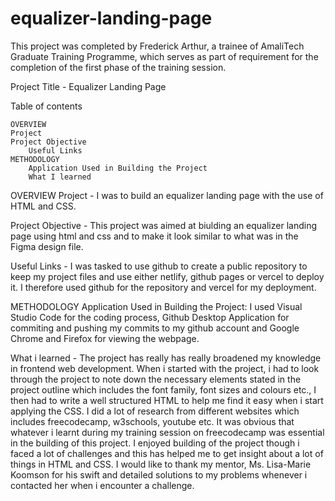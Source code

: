 # equalizer-landing-page
This project was completed by Frederick Arthur, a trainee of AmaliTech Graduate Training Programme, which serves as part of requirement for the completion
of the first phase of the training session.

Project Title - Equalizer Landing Page


Table of contents

    OVERVIEW
	Project
	Project Objective
        Useful Links
    METHODOLOGY
        Application Used in Building the Project
        What I learned
	


OVERVIEW
Project - I was to build an equalizer landing page with the use of HTML and CSS.

Project Objective - This project was aimed at biulding an equalizer landing page using html and css and to make it look similar to what was in the Figma design file.

Useful Links - I was tasked to use github to create a public repository to keep my project files and use either netlify, github pages or vercel to deploy it. I therefore
used github for the repository and vercel for my deployment.


METHODOLOGY
Application Used in Building the Project: I used Visual Studio Code for the coding process, Github Desktop Application for commiting and pushing my commits to my github account and Google Chrome and Firefox for viewing the webpage.

What i learned - The project has really has really broadened my knowledge in frontend web development. When i started with the project, i had to look through the project to note down the necessary elements stated in the project outline which includes the font family, font sizes and colours etc., I then had to write a well structured HTML to help me find it easy when i start applying the CSS. I did a lot of research from different websites which includes freecodecamp, w3schools, youtube etc.
It was obvious that whatever i learnt during my training session on freecodecamp was essential in the building of this project. I enjoyed building of the project though i faced a lot of challenges and this has helped me to get insight about a lot of things in HTML and CSS. I would like to thank my mentor, Ms. Lisa-Marie Koomson for his swift and detailed solutions to my problems whenever i contacted her when i encounter a challenge.

